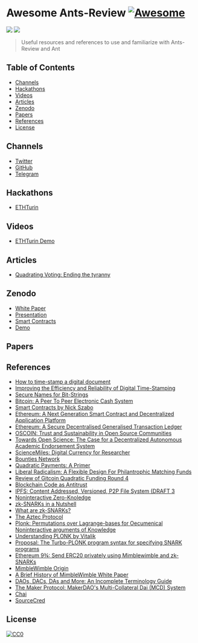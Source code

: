 # Awesome Ants-Review [![Awesome](https://cdn.rawgit.com/sindresorhus/awesome/d7305f38d29fed78fa85652e3a63e154dd8e8829/media/badge.svg)](https://github.com/sindresorhus/awesome)

[![](https://img.shields.io/badge/made%20by-Ants%20Labs-orange.svg?style=flat-square)]()
[![](https://img.shields.io/badge/project-AntsReview-orange.svg?style=flat-square)](https://github.com/naszam/ants-review)

> Useful resources and references to use and familiarize with Ants-Review and Ant
 

## Table of Contents

- [Channels](#channels) 
- [Hackathons](#hackathons)
- [Videos](#videos)
- [Articles](#articles)
- [Zenodo]()
- [Papers](#papers)
- [References](#references)
- [License](#license)

## Channels
- [Twitter](https://twitter.com/AntsReview)
- [GitHub](https://github.com/naszam/ants-review)
- [Telegram](https://t.me/AntsReview)

## Hackathons
- [ETHTurin](https://ethlocal.co/ethturin/hacks)

## Videos
- [ETHTurin Demo](https://www.youtube.com/watch?v=9FMsM5otQVM&feature=youtu.be)

## Articles
- [Quadrating Voting: Ending the tyranny](https://ipfs.leapdao.org/blog/quadratic-voting)

## Zenodo
- [White Paper](https://zenodo.org/record/3828087#.XtVYjDdKg5k)
- [Presentation](https://zenodo.org/record/3828067#.XtVYojdKg5k)
- [Smart Contracts](https://zenodo.org/record/3829162#.XtVYszdKg5k)
- [Demo](https://zenodo.org/record/3829183#.XtVY0TdKg5k)
## Papers

## References
- [How to time-stamp a digital document](https://link.springer.com/article/10.1007/BF00196791)  
- [Improving the Efficiency and Reliability of Digital Time-Stamping](https://www.math.columbia.edu/~bayer/papers/Timestamp_BHS93.pdf)  
- [Secure Names for Bit-Strings](https://nakamotoinstitute.org/static/docs/secure-names-bit-strings.pdf)  
- [Bitcoin: A Peer To Peer Electronic Cash System](https://drive.google.com/file/d/1LzRKfWwamolbf4haCzu3Pcyztf00DBVH/view)  
- [Smart Contracts by Nick Szabo](https://drive.google.com/file/d/1fQpwlpWToDyBMyBhZDobS29Szn4xpXeH/view)  
- [Ethereum: A Next Generation Smart Contract and Decentralized Application Platform](https://ethereum.org/whitepaper/)  
- [Ethereum: A Secure Decentralised Generalised Transaction Ledger](https://ethereum.github.io/yellowpaper/paper.pdf)  
- [OSCOIN: Trust and Sustainability in Open Source Communities](http://oscoin.io/oscoin.pdf)  
- [Towards Open Science: The Case for a Decentralized Autonomous Academic Endorsement System](https://zenodo.org/record/60054#.XtYmOzdKg5l)  
- [ScienceMiles: Digital Currency for Researcher](https://drive.google.com/file/d/1pcxq2-afAvT0ye6Z6Gu38vWbC3JyZQMF/view)  
- [Bounties Network](https://github.com/Bounties-Network/StandardBounties)
- [Quadratic Payments: A Primer](https://vitalik.ca/general/2019/12/07/quadratic.html)  
- [Liberal Radicalism: A Flexible Design For Philantrophic Matching Funds](https://drive.google.com/file/d/1A2B7OH78e20nM9m1tNJSlCfoy1QFnCbB/view)  
- [Review of Gitcoin Quadratic Funding Round 4](https://vitalik.ca/general/2020/01/28/round4.html)  
- [Blockchain Code as Antitrust](https://papers.ssrn.com/sol3/papers.cfm?abstract_id=3597399)  
- [IPFS: Content Addressed, Versioned, P2P File System (DRAFT 3](https://github.com/ipfs/ipfs/blob/master/papers/ipfs-cap2pfs/ipfs-p2p-file-system.pdf)  
- [Noninteractive Zero-Knoledge](https://people.csail.mit.edu/silvio/Selected%20Scientific%20Papers/Zero%20Knowledge/Noninteractive_Zero-Knowkedge.pdf)  
- [zk-SNARKs in a Nutshell](https://chriseth.github.io/notes/articles/zksnarks/zksnarks.pdf)  
- [What are zk-SNARKs?](https://z.cash/technology/zksnarks/)  
- [The Aztec Protocol](https://drive.google.com/file/d/1d9UoSDBmi4VWdicA_2wNinxLQtsyLyZM/view)  
- [Plonk: Permutations over Lagrange-bases for Oecumenical Noninteractive arguments of Knowledge](https://drive.google.com/file/d/1jd5LJ8MX0D4e7q1X4gG0vdyNA9Rx_cef/view)  
- [Understanding PLONK by Vitalik](https://vitalik.ca/general/2019/09/22/plonk.html)  
- [Proposal: The Turbo-PLONK program syntax for specifying SNARK programs](https://docs.zkproof.org/pages/standards/accepted-workshop3/proposal-turbo_plonk.pdf)  
- [Ethereum 9¾: Send ERC20 privately using Mimblewimble and zk-SNARKs](https://ethresear.ch/t/ethereum-9-send-erc20-privately-using-mimblewimble-and-zk-snarks/6217)  
- [MimbleWimble Origin](https://github.com/mimblewimble/docs/wiki/MimbleWimble-Origin)  
- [A Brief History of MimbleWimble White Paper](https://github.com/mimblewimble/docs/wiki/A-Brief-History-of-MimbleWimble-White-Paper)  
- [DAOs, DACs, DAs and More: An Incomplete Terminology Guide](https://blog.ethereum.org/2014/05/06/daos-dacs-das-and-more-an-incomplete-terminology-guide/)  
- [The Maker Protocol: MakerDAO's Multi-Collateral Dai (MCD) System](https://makerdao.com/en/whitepaper/)  
- [Chai](https://chai.money/about.html)  
- [SourceCred](https://sourcecred.io/)

## License
[![CC0](https://licensebuttons.net/p/zero/1.0/88x31.png)](https://creativecommons.org/publicdomain/zero/1.0/)
